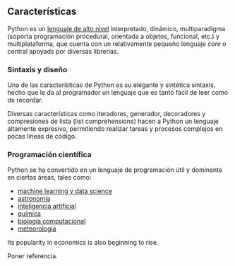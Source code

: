 ## Características

Python es un [lenguaje de alto nivel](https://es.wikipedia.org/wiki/Lenguaje_de_alto_nivel) interpretado, dinámico, multiparadigma (soporta programación procedural, orientada a objetos, funcional, etc.) y multiplataforma, que cuenta con un relativamente pequeño lenguaje *core* o central apoyads por diversas librerías.



### Sintaxis y diseño

Una de las características de Python es su elegante y sintética sintaxis, hecho que le da al programador un lenguaje que es tanto fácil de leer como de recordar. 

Diversas características como iteradores, generador, decoradores y compresiones de lista (list comprehensions) hacen a Python un lenguaje altamente expresivo, permitiendo realizar tareas y procesos complejos en pocas líneas de código. 



### Programación científica

Python se ha convertido en un lenguaje de programación útil y dominante en ciertas áreas, tales como:

-   [machine learning y data science](http://scikit-learn.org/stable/)
-   [astronomía](http://www.astropy.org/)
-   [inteligencia artificial](https://wiki.python.org/moin/PythonForArtificialIntelligence)
-   [química](http://chemlab.github.io/chemlab/)
-   [biología computacional](http://biopython.org/wiki/Main_Page)
-   [meteorología](https://pypi.org/project/meteorology/)

Its popularity in economics is also beginning to rise.

Poner referencia.